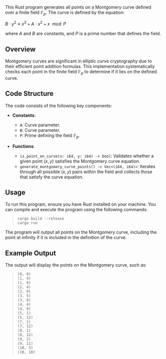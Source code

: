 This Rust program generates all points on a Montgomery curve defined over a finite field $\mathbb{F}_p$. The curve is defined by the equation:

$B \cdot y^2 \equiv x^3 + A \cdot x^2 + x \mod P$

where $A$ and $B$ are constants, and $P$ is a prime number that defines the field.

## Overview

Montgomery curves are significant in elliptic curve cryptography due to their efficient point addition formulas. This implementation systematically checks each point in the finite field $\mathbb{F}_p$ to determine if it lies on the defined curve.

## Code Structure

The code consists of the following key components:

- **Constants**:
  - `A`: Curve parameter.
  - `B`: Curve parameter.
  - `P`: Prime defining the field $\mathbb{F}_p$.

- **Functions**:
  - `is_point_on_curve(x: i64, y: i64) -> bool`: Validates whether a given point $(x, y)$ satisfies the Montgomery curve equation.
  - `generate_montgomery_curve_points() -> Vec<(i64, i64)>`: Iterates through all possible $(x, y)$ pairs within the field and collects those that satisfy the curve equation.

## Usage

To run this program, ensure you have Rust installed on your machine. You can compile and execute the program using the following commands:

>```
>cargo build --release
>cargo run
The program will output all points on the Montgomery curve, including the point at infinity if it is included in the definition of the curve.
## Example Output
The output will display the points on the Montgomery curve, such as:
>```
>(0, 0)
>(1, 4)
>(1, 9)
>(2, 4)
>(2, 9)
>(3, 5)
>(3, 8)
>(4, 4)
>(4, 9)
>(5, 1)
>(5, 12)
>(7, 1)
>(7, 12)
>(8, 1)
>(8, 12)
>(9, 2)
>(9, 11)
>(10, 3)
>(10, 10)
